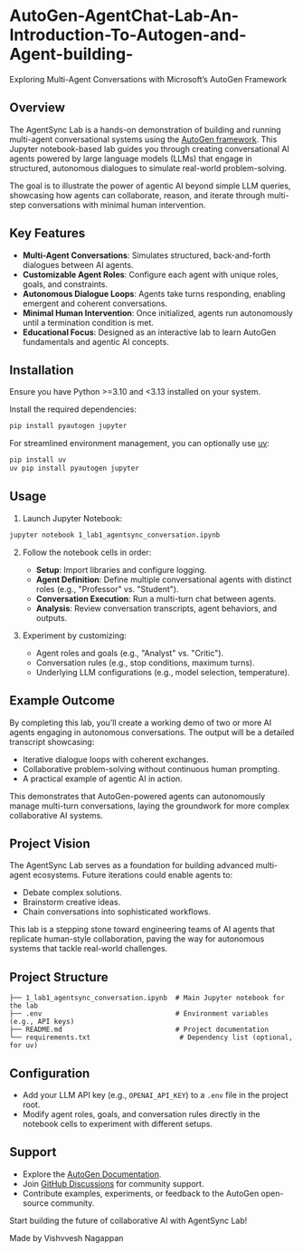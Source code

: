 # AutoGen-AgentChat-Lab-An-Introduction-To-Autogen-and-Agent-building-

Exploring Multi-Agent Conversations with Microsoft’s AutoGen Framework

## Overview

The AgentSync Lab is a hands-on demonstration of building and running multi-agent conversational systems using the [AutoGen framework](https://microsoft.github.io/autogen/). This Jupyter notebook-based lab guides you through creating conversational AI agents powered by large language models (LLMs) that engage in structured, autonomous dialogues to simulate real-world problem-solving.

The goal is to illustrate the power of agentic AI beyond simple LLM queries, showcasing how agents can collaborate, reason, and iterate through multi-step conversations with minimal human intervention.

## Key Features

- **Multi-Agent Conversations**: Simulates structured, back-and-forth dialogues between AI agents.
- **Customizable Agent Roles**: Configure each agent with unique roles, goals, and constraints.
- **Autonomous Dialogue Loops**: Agents take turns responding, enabling emergent and coherent conversations.
- **Minimal Human Intervention**: Once initialized, agents run autonomously until a termination condition is met.
- **Educational Focus**: Designed as an interactive lab to learn AutoGen fundamentals and agentic AI concepts.

## Installation

Ensure you have Python >=3.10 and <3.13 installed on your system.

Install the required dependencies:

```bash
pip install pyautogen jupyter
```

For streamlined environment management, you can optionally use [uv](https://github.com/astral-sh/uv):

```bash
pip install uv
uv pip install pyautogen jupyter
```

## Usage

1. Launch Jupyter Notebook:

```bash
jupyter notebook 1_lab1_agentsync_conversation.ipynb
```

2. Follow the notebook cells in order:

   - **Setup**: Import libraries and configure logging.
   - **Agent Definition**: Define multiple conversational agents with distinct roles (e.g., "Professor" vs. "Student").
   - **Conversation Execution**: Run a multi-turn chat between agents.
   - **Analysis**: Review conversation transcripts, agent behaviors, and outputs.

3. Experiment by customizing:

   - Agent roles and goals (e.g., "Analyst" vs. "Critic").
   - Conversation rules (e.g., stop conditions, maximum turns).
   - Underlying LLM configurations (e.g., model selection, temperature).

## Example Outcome

By completing this lab, you’ll create a working demo of two or more AI agents engaging in autonomous conversations. The output will be a detailed transcript showcasing:

- Iterative dialogue loops with coherent exchanges.
- Collaborative problem-solving without continuous human prompting.
- A practical example of agentic AI in action.

This demonstrates that AutoGen-powered agents can autonomously manage multi-turn conversations, laying the groundwork for more complex collaborative AI systems.

## Project Vision

The AgentSync Lab serves as a foundation for building advanced multi-agent ecosystems. Future iterations could enable agents to:

- Debate complex solutions.
- Brainstorm creative ideas.
- Chain conversations into sophisticated workflows.

This lab is a stepping stone toward engineering teams of AI agents that replicate human-style collaboration, paving the way for autonomous systems that tackle real-world challenges.

## Project Structure

```
├── 1_lab1_agentsync_conversation.ipynb  # Main Jupyter notebook for the lab
├── .env                                 # Environment variables (e.g., API keys)
├── README.md                            # Project documentation
└── requirements.txt                      # Dependency list (optional, for uv)
```

## Configuration

- Add your LLM API key (e.g., `OPENAI_API_KEY`) to a `.env` file in the project root.
- Modify agent roles, goals, and conversation rules directly in the notebook cells to experiment with different setups.

## Support

- Explore the [AutoGen Documentation](https://microsoft.github.io/autogen/docs/).
- Join [GitHub Discussions](https://github.com/microsoft/autogen/discussions) for community support.
- Contribute examples, experiments, or feedback to the AutoGen open-source community.

Start building the future of collaborative AI with AgentSync Lab!

Made by Vishvvesh Nagappan
